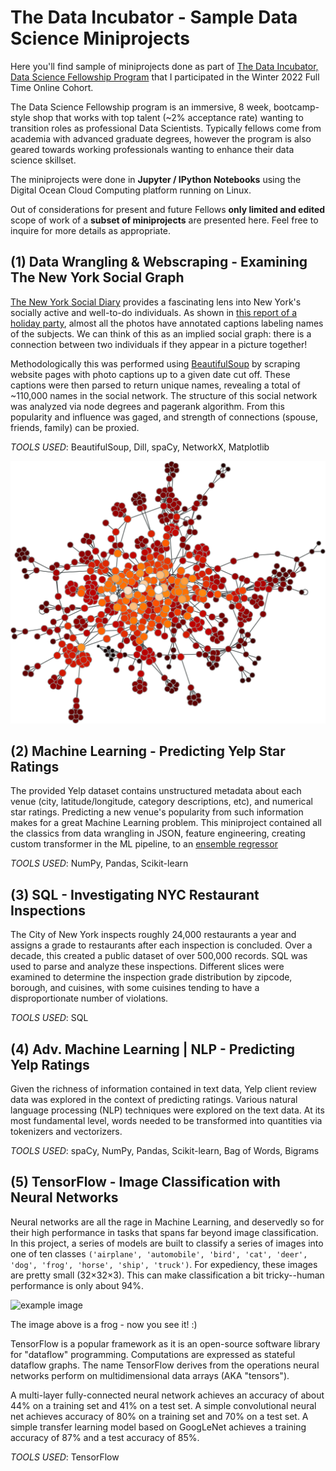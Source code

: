 # The Data Incubator - Sample Data Science Miniprojects
Here you'll find sample of miniprojects done as part of [The Data Incubator, Data Science Fellowship Program](https://www.thedataincubator.com/programs/data-science-fellowship/) that I participated in the Winter 2022 Full Time Online Cohort.

The Data Science Fellowship program is an immersive, 8 week, bootcamp-style shop that works with top talent (~2% acceptance rate) wanting to transition roles as professional Data Scientists. Typically fellows come from academia with advanced graduate degrees, however the program is also geared towards working professionals wanting to enhance their data science skillset.

The miniprojects were done in **Jupyter / IPython Notebooks** using the Digital Ocean Cloud Computing platform running on Linux.

Out of considerations for present and future Fellows **only limited and edited** scope of work of a **subset of miniprojects** are presented here. Feel free to inquire for more details as appropriate.

## (1) Data Wrangling & Webscraping - Examining The New York Social Graph

<a href="https://web.archive.org/web/20150913112557/http://www.newyorksocialdiary.com/">The New York Social Diary</a> provides a fascinating lens into New York's socially active and well-to-do individuals. As shown in <a href="https://web.archive.org/web/20150913112351/http://www.newyorksocialdiary.com/party-pictures/2014/holiday-dinners-and-doers">this report of a holiday party</a>, almost all the photos have annotated captions labeling names of the subjects. We can think of this as an implied social graph: there is a connection between two individuals if they appear in a picture together!

Methodologically this was performed using [BeautifulSoup](https://www.crummy.com/software/BeautifulSoup/bs4/doc/) by scraping website pages with photo captions up to a given date cut off. These captions were then parsed to return unique names, revealing a total of ~110,000 names in the social network. The structure of this social network was analyzed via node degrees and pagerank algorithm. From this popularity and influence was gaged, and strength of connections (spouse, friends, family) can be proxied. 

_TOOLS USED_: BeautifulSoup, Dill, spaCy, NetworkX, Matplotlib

![network graph](https://github.com/bassaad17/tdi_pub/blob/main/dsf-miniprojects/images/1_social_graph.jpg)

## (2) Machine Learning - Predicting Yelp Star Ratings

The provided Yelp dataset contains unstructured metadata about each venue (city, latitude/longitude, category descriptions, etc), and numerical star ratings. Predicting a new venue's popularity from such information makes for a great Machine Learning problem. This miniproject contained all the classics from data wrangling in JSON, feature engineering, creating custom transformer in the ML pipeline, to an [ensemble regressor](http://scikit-learn.org/stable/modules/ensemble.html) 

_TOOLS USED_: NumPy, Pandas, Scikit-learn

## (3) SQL - Investigating NYC Restaurant Inspections

The City of New York inspects roughly 24,000 restaurants a year and assigns a grade to restaurants after each inspection is concluded. Over a decade, this created a public dataset of over 500,000 records. SQL was used to parse and analyze these inspections. Different slices were examined to determine the inspection grade distribution by zipcode, borough, and cuisines, with some cuisines tending to have a disproportionate number of violations.

_TOOLS USED_: SQL

## (4) Adv. Machine Learning | NLP - Predicting Yelp Ratings

Given the richness of information contained in text data, Yelp client review data was explored in the context of predicting ratings. Various natural language processing (NLP) techniques were explored on the text data. At its most fundamental level, words needed to be transformed into quantities via tokenizers and vectorizers.

_TOOLS USED_: spaCy, NumPy, Pandas, Scikit-learn, Bag of Words, Bigrams

## (5) TensorFlow - Image Classification with Neural Networks

Neural networks are all the rage in Machine Learning, and deservedly so for their high performance in tasks that spans far beyond image classification. In this project, a series of models are built to classify a series of images into one of ten classes `('airplane', 'automobile', 'bird', 'cat', 'deer', 'dog', 'frog', 'horse', 'ship', 'truck')`. For expediency, these images are pretty small (32×32×3). This can make classification a bit tricky--human performance is only about 94%. 

![example image](https://github.com/bassaad17/tdi_pub/blob/main/dsf-miniprojects/images/5_tf_frog.jpg)

The image above is a frog - now you see it! :)

TensorFlow is a popular framework as it is an open-source software library for "dataflow" programming. Computations are expressed as stateful dataflow graphs. The name TensorFlow derives from the operations neural networks perform on multidimensional data arrays (AKA "tensors"). 

A multi-layer fully-connected neural network achieves an accuracy of about 44% on a training set and 41% on a test set. A simple convolutional neural net achieves accuracy of 80% on a training set and 70% on a test set. A simple transfer learning model based on GoogLeNet achieves a training accuracy of 87% and a test accuracy of 85%.

_TOOLS USED_: TensorFlow
